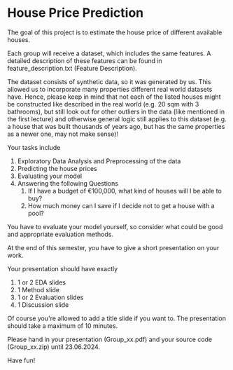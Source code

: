 # House Price Prediction

The goal of this project is to estimate the house price of different available houses.

Each group will receive a dataset, which includes the same features. A detailed description of these features can be found in feature_description.txt (Feature Description).

The dataset consists of synthetic data, so it was generated by us. This allowed us to incorporate many properties different real world datasets have. Hence, please keep in mind that not each of the listed houses might be constructed like described in the real world (e.g. 20 sqm with 3 bathrooms), but still look out for other outliers in the data (like mentioned in the first lecture) and otherwise general logic still applies to this dataset (e.g. a house that was built thousands of years ago, but has the same properties as a newer one, may not make sense)!

Your tasks include 

1. Exploratory Data Analysis and Preprocessing of the data
2. Predicting the house prices
3. Evaluating your model 
4. Answering the following Questions 
   1. If I have a budget of €100,000, what kind of houses will I be able to buy? 
   2. How much money can I save if I decide not to get a house with a pool?

You have to evaluate your model yourself, so consider what could be good and appropriate evaluation methods.

At the end of this semester, you have to give a short presentation on your work.

Your presentation should have exactly

1. 1 or 2 EDA slides
2. 1 Method slide
3. 1 or 2 Evaluation slides
4. 1 Discussion slide

Of course you're allowed to add a title slide if you want to. The presentation should take a maximum of 10 minutes.

Please hand in your presentation (Group_xx.pdf) and your source code (Group_xx.zip) until 23.06.2024.

Have fun!